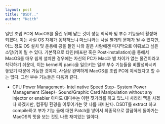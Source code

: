 ```yaml
---
layout: post
title: "DSDT.."
author: "Keith"
---
```


일반 조립 PC에 MacOS를 올린 뒤에 남는 것이 성능 최적화 및 부수 기능들의 활성화 되겠다. 이는 사실 OS 자체가 동작하느냐 마느냐와는 사실 별개의 문제가 될 수 있지만, 어느 정도 OS 설치 및 운용에 공을 들인 나와 같은 사람에겐 마지막으로 이뤄보고 싶은 소망(?)이 될 수 있다.
기본적으로 타인(배포판 혹은 Post-installation)을 통해서 MacOS를 매우 쉽게 설치한 경우에는 자신의 PC가 Mac과 별 차이가 없는 물건이라고 착각하기 쉬운데, 이는 kernel의 panic을 일으키는 일부 부수 기능들을 비활성화시켜 놓았기 때문에 가능한 것이지, 사실상 완벽하게 MacOS를 조립 PC에 이식했다고 할 수는 없다. 그런 부수 기능들은 다음과 같다.
- CPU Power Management- Intel native Speed Step- System Power Management (Sleep)- Sound/Graphic Card Manipulation without any injector or enabler
아마도 대다수는 이런 짓거리를 하고 있느니 차라리 맥을 사겠다 하겠지만, 
컴퓨팅 환경을 이루어가는 맛 나름 재미난다.
DSDT를 extract 하고 compile하고 부가 기능 들에 대한 Patch를 넣어서 최종적으로 깔끔하게 돌아가는 MacOS의 맛을 보는 것도 나름 재미있는 일이다.

